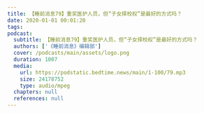 ```yaml
---
title: 【睡前消息79】重奖医护人员，但“子女择校权”是最好的方式吗？
date: 2020-01-01 00:01:20
tags:
podcast:
  subtitle: 【睡前消息79】重奖医护人员，但“子女择校权”是最好的方式吗？
  authors: ['《睡前消息》编辑部']
  cover: /podcasts/main/assets/logo.png
  duration: 1007
  media:
    url: https://podstatic.bedtime.news/main/1-100/79.mp3
    size: 24178752
    type: audio/mpeg
  chapters: null
  references: null
---
```

